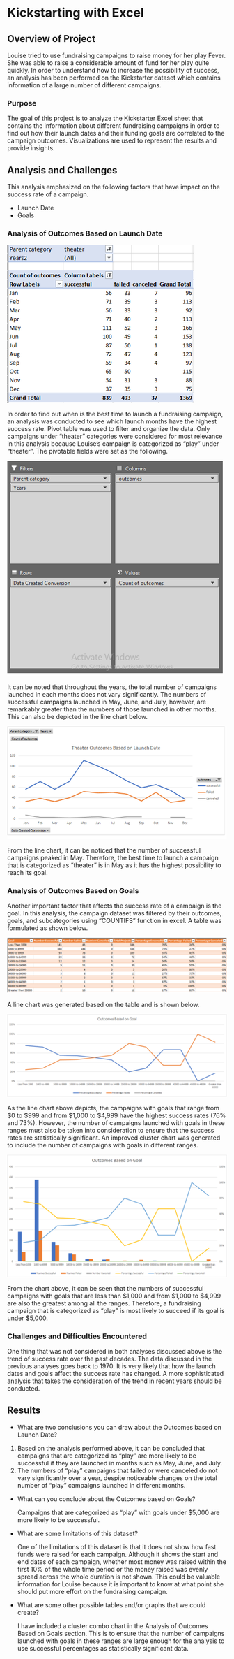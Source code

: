 # Kickstarting with Excel

## Overview of Project

Louise tried to use fundraising campaigns to raise money for her play Fever. She was able to raise a considerable amount of fund for her play quite quickly. In order to understand how to increase the possibility of success, an analysis has been performed on the Kickstarter dataset which contains information of a large number of different campaigns. 

### Purpose

The goal of this project is to analyze the Kickstarter Excel sheet that contains the information about different fundraising campaigns in order to find out how their launch dates and their funding goals are correlated to the campaign outcomes. Visualizations are used to represent the results and provide insights.

## Analysis and Challenges

This analysis emphasized on the following factors that have impact on the success rate of a campaign.
- Launch Date
- Goals

### Analysis of Outcomes Based on Launch Date

![Lauch_Date_Table.png](resources/Lauch_Date_Table.png)

In order to find out when is the best time to launch a fundraising campaign, an analysis was conducted to see which launch months have the highest success rate. Pivot table was used to filter and organize the data. Only campaigns under “theater” categories were considered for most relevance in this analysis because Louise’s campaign is categorized as “play” under “theater”. The pivotable fields were set as the following.

![Pivot_Table.png](resources/Pivot_Table.png)

It can be noted that throughout the years, the total number of campaigns launched in each months does not vary significantly. The numbers of successful campaigns launched in May, June, and July, however, are remarkably greater than the numbers of those launched in other months. This can also be depicted in the line chart below.

![Theater_Outcomes_vs_Launch.png](resources/Theater_Outcomes_vs_Launch.png)

From the line chart, it can be noticed that the number of successful campaigns peaked in May. Therefore, the best time to launch a campaign that is categorized as “theater” is in May as it has the highest possibility to reach its goal.

### Analysis of Outcomes Based on Goals

Another important factor that affects the success rate of a campaign is the goal. In this analysis, the campaign dataset was filtered by their outcomes, goals, and subcategories using “COUNTIFS” function in excel. A table was formulated as shown below.

![Goal_Table.png](resources/Goal_Table.png)

A line chart was generated based on the table and is shown below.

![Outcomes_vs_Goals.png](resources/Outcomes_vs_Goals.png)

As the line chart above depicts, the campaigns with goals that range from $0 to $999 and from $1,000 to $4,999 have the highest success rates (76% and 73%). However, the number of campaigns launched with goals in these ranges must also be taken into consideration to ensure that the success rates are statistically significant. An improved cluster chart was generated to include the number of campaigns with goals in different ranges.

![Outcomes_vs_Goals_Cluster_Chart.png](resources/Outcomes_vs_Goals_Cluster_Chart.png)

From the chart above, it can be seen that the numbers of successful campaigns with goals that are less than $1,000 and from $1,000 to $4,999 are also the greatest among all the ranges. Therefore, a fundraising campaign that is categorized as “play” is most likely to succeed if its goal is under $5,000.

### Challenges and Difficulties Encountered

One thing that was not considered in both analyses discussed above is the trend of success rate over the past decades. The data discussed in the previous analyses goes back to 1970. It is very likely that how the launch dates and goals affect the success rate has changed. A more sophisticated analysis that takes the consideration of the trend in recent years should be conducted.

## Results

- What are two conclusions you can draw about the Outcomes based on Launch Date?

1.	Based on the analysis performed above, it can be concluded that campaigns that are categorized as “play” are more likely to be successful if they are launched in months such as May, June, and July. 
2.	The numbers of “play” campaigns that failed or were canceled do not vary significantly over a year, despite noticeable changes on the total number of “play” campaigns launched in different months.

- What can you conclude about the Outcomes based on Goals?

  Campaigns that are categorized as “play” with goals under $5,000 are more likely to be successful.

- What are some limitations of this dataset?

  One of the limitations of this dataset is that it does not show how fast funds were raised for each campaign. Although it shows the start and end dates of each campaign, whether most money was raised within the first 10% of the whole time period or the money raised was evenly spread across the whole duration is not shown. This could be valuable information for Louise because it is important to know at what point she should put more effort on the fundraising campaign. 

- What are some other possible tables and/or graphs that we could create?

  I have included a cluster combo chart in the Analysis of Outcomes Based on Goals section. This is to ensure that the number of campaigns launched with goals in these ranges are large enough for the analysis to use successful percentages as statistically significant data.
